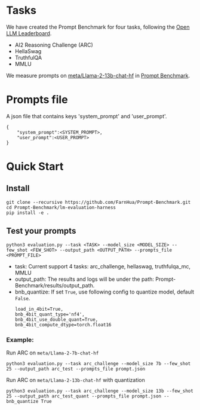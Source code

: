 # Tasks
We have created the Prompt Benchmark for four tasks, following the [Open LLM Leaderboard](https://huggingface.co/spaces/HuggingFaceH4/open_llm_leaderboard). 

* AI2 Reasoning Challenge (ARC)
* HellaSwag
* TruthfulQA 
* MMLU

We measure prompts on [meta/Llama-2-13b-chat-hf](https://huggingface.co/meta-llama/Llama-2-13b-chat-hf) in [Prompt Benchmark]().

# Prompts file
A json file that contains keys 'system_prompt' and 'user_prompt'.
```
{
    "system_prompt":<SYSTEM_PROMPT>,
    "user_prompt":<USER_PROMPT>
}
```

# Quick Start
## Install
```
git clone --recursive https://github.com/FarnHua/Prompt-Benchmark.git
cd Prompt-Benchmark/lm-evaluation-harness
pip install -e .
```
## Test your prompts
```
python3 evaluation.py --task <TASK> --model_size <MODEL_SIZE> --few_shot <FEW_SHOT> --output_path <OUTPUT_PATH> --prompts_file <PROMPT_FILE>
```
* task: Current support 4 tasks: arc_challenge, hellaswag, truthfulqa_mc, MMLU 
* output_path: The results and logs will be under the path: Prompt-Benchmark/results/output_path.
* bnb_quantize: If set ```True```, use following config to quantize model, default ```False```. 
    ```
    load_in_4bit=True,
    bnb_4bit_quant_type='nf4',
    bnb_4bit_use_double_quant=True,
    bnb_4bit_compute_dtype=torch.float16
    ```
### Example: 
Run ARC on ```meta/Llama-2-7b-chat-hf```
```
python3 evaluation.py --task arc_challenge --model_size 7b --few_shot 25 --output_path arc_test --prompts_file prompt.json
```

Run ARC on ```meta/Llama-2-13b-chat-hf``` with quantization 
```
python3 evaluation.py --task arc_challenge --model_size 13b --few_shot 25 --output_path arc_test_quant --prompts_file prompt.json --bnb_quantize True
```
